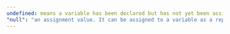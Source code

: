 ```yaml
---
undefined: means a variable has been declared but has not yet been assigned a value
"null": "an assignment value. It can be assigned to a variable as a representation of no value:"
---
```

